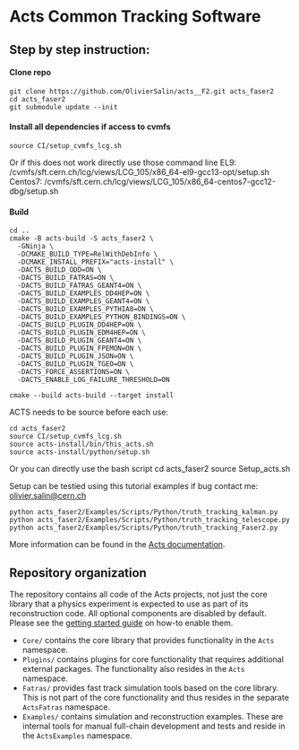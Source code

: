 # Acts Common Tracking Software
## Step by step instruction:

#### Clone repo
```
git clone https://github.com/OlivierSalin/acts__F2.git acts_faser2
cd acts_faser2
git submodule update --init
```
#### Install all dependencies if access to cvmfs
```
source CI/setup_cvmfs_lcg.sh
```
Or if this does not work directly use those command line
EL9: /cvmfs/sft.cern.ch/lcg/views/LCG_105/x86_64-el9-gcc13-opt/setup.sh
Centos7: /cvmfs/sft.cern.ch/lcg/views/LCG_105/x86_64-centos7-gcc12-dbg/setup.sh
#### Build
```
cd ..
cmake -B acts-build -S acts_faser2 \
  -GNinja \
  -DCMAKE_BUILD_TYPE=RelWithDebInfo \
  -DCMAKE_INSTALL_PREFIX="acts-install" \
  -DACTS_BUILD_ODD=ON \
  -DACTS_BUILD_FATRAS=ON \
  -DACTS_BUILD_FATRAS_GEANT4=ON \
  -DACTS_BUILD_EXAMPLES_DD4HEP=ON \
  -DACTS_BUILD_EXAMPLES_GEANT4=ON \
  -DACTS_BUILD_EXAMPLES_PYTHIA8=ON \
  -DACTS_BUILD_EXAMPLES_PYTHON_BINDINGS=ON \
  -DACTS_BUILD_PLUGIN_DD4HEP=ON \
  -DACTS_BUILD_PLUGIN_EDM4HEP=ON \
  -DACTS_BUILD_PLUGIN_GEANT4=ON \
  -DACTS_BUILD_PLUGIN_FPEMON=ON \
  -DACTS_BUILD_PLUGIN_JSON=ON \
  -DACTS_BUILD_PLUGIN_TGEO=ON \
  -DACTS_FORCE_ASSERTIONS=ON \
  -DACTS_ENABLE_LOG_FAILURE_THRESHOLD=ON

cmake --build acts-build --target install
```

ACTS needs to be source before each use:
```
cd acts_faser2
source CI/setup_cvmfs_lcg.sh
source acts-install/bin/this_acts.sh
source acts-install/python/setup.sh
```
Or you can directly use the bash script
cd acts_faser2
source Setup_acts.sh

Setup can be testied using this tutorial examples if bug contact me: olivier.salin@cern.ch
```
python acts_faser2/Examples/Scripts/Python/truth_tracking_kalman.py
python acts_faser2/Examples/Scripts/Python/truth_tracking_telescope.py
python acts_faser2/Examples/Scripts/Python/truth_tracking_Faser2.py
```

More information can be found in the [Acts documentation](https://acts.readthedocs.io/).

## Repository organization

The repository contains all code of the Acts projects, not just the core library
that a physics experiment is expected to use as part of its reconstruction code.
All optional components are disabled by default. Please see the
[getting started guide](docs/getting_started.md) on how-to enable them.

-   `Core/` contains the core library that provides functionality in the `Acts`
    namespace.
-   `Plugins/` contains plugins for core functionality that requires
    additional external packages. The functionality also resides in the `Acts`
    namespace.
-   `Fatras/` provides fast track simulation tools based on the core
    library. This is not part of the core functionality and thus resides in the
    separate `ActsFatras` namespace.
-   `Examples/` contains simulation and reconstruction examples. These are
    internal tools for manual full-chain development and tests and reside in
    the `ActsExamples` namespace.
